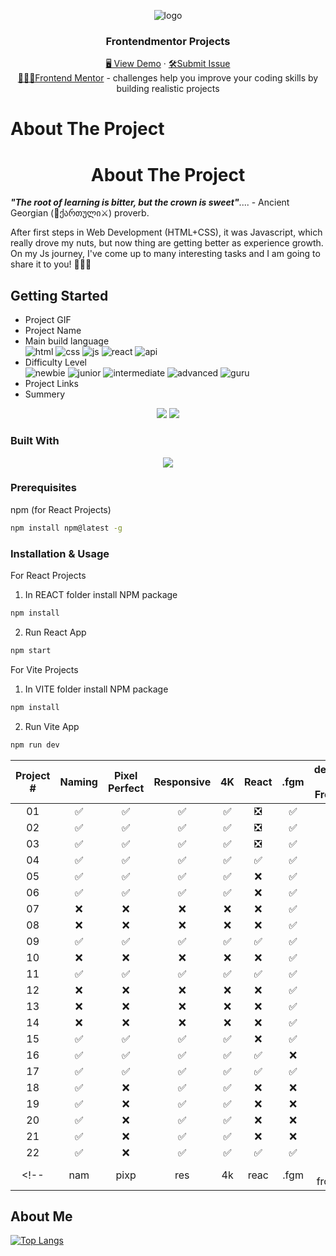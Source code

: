 <a name="readme-top"></a>

<div align="center">
 <img src="https://user-images.githubusercontent.com/79293287/230691890-17dd73a3-5dc6-4b12-9c63-e598e254f73d.png" alt="logo"><br/>
<h3 align="center">Frontendmentor Projects</h3>

  <div align="center">
    <a href="https://gpx.ge/challenge/frontend/" target="_blank">🖥️ View Demo</a>
    ·
    <a href="https://github.com/tsotneforester/Bitcamp/issues">🛠Submit Issue</a>
    <br>
    <a href="https://www.frontendmentor.io">👩🏻‍💻Frontend Mentor</a> 
    - challenges help you improve your coding skills by building realistic projects
  </div>
</div>

# About The Project

<h1 align="center"> About The Project </h1>

_**"The root of learning is bitter, but the crown is sweet"**_.... - Ancient Georgian (:bow_and_arrow:ქართული:crossed_swords:) proverb.

After first steps in Web Development (HTML+CSS), it was Javascript, which really drove my nuts, but now thing are getting better as experience growth. On my Js journey, I've come up to many interesting tasks and I am going to share it to you! :partying_face::partying_face::partying_face:

## Getting Started

- Project GIF
- Project Name
- Main build language  
  ![html](https://img.shields.io/badge/-HTML-6abecd "image")
  ![css](https://img.shields.io/badge/-CSS-3e54a3 "image")
  ![js](https://img.shields.io/badge/-JS-cf6390 "image")
  ![react](https://img.shields.io/badge/-React-f4cf0c "image")
  ![api](https://img.shields.io/badge/-API-aad742 "image")
- Difficulty Level  
  ![newbie](https://img.shields.io/badge/%201%20-newbie-white?labelColor=6abecd "image")
  ![junior](https://img.shields.io/badge/%202%20-junior-white?labelColor=aad742 "image")
  ![intermediate](https://img.shields.io/badge/%203%20-intermediate-white?labelColor=f1b604 "image")
  ![advanced](https://img.shields.io/badge/%204%20-advanced-white?labelColor=bf4605 "image")
  ![guru](https://img.shields.io/badge/%205%20-guru-white?labelColor=ed2c49 "image")
- Project Links
- Summery

<div align="center">
 <img src="https://user-images.githubusercontent.com/79293287/230690673-ac25b7f0-b471-4be6-8c54-24f077d40c23.png" />
 <img src="https://user-images.githubusercontent.com/79293287/230690648-8c65bd88-363a-47dd-a97a-6f3ef3855a2b.png" />
</div>

### Built With

<p align="center">
  <a href="https://skillicons.dev">
    <img src="https://skills.thijs.gg/icons?i=js,html,css,sass,styledcomponents,react,codepen,figma,git,ps,vscode" />
  </a>
</p>

### Prerequisites

npm (for React Projects)

```sh
npm install npm@latest -g
```

### Installation & Usage

For React Projects
  1. In REACT folder install NPM package
  ```sh
  npm install
  ```
  2. Run React App
  ```sh
  npm start
  ```

For Vite Projects
  1. In VITE folder install NPM package
  ```sh
  npm install
  ```
  2. Run Vite App
  ```sh
  npm run dev
  ```

| Project # | Naming | Pixel Perfect | Responsive  | 4K | React | .fgm | deployed on Frontend |
| :-------: | :----: | :-----------: | :--------: | :-: | :---: | :--: | :---------: |
| 01 | ✅ | ✅ | ✅ | ✅ | ❎ | ✅ | ✅ |
| 02 | ✅ | ✅ | ✅ | ✅ | ❎ | ✅ | ✅ |
| 03 | ✅ | ✅ | ✅ | ✅ | ❎ | ✅ | ✅ |
| 04 | ✅ | ✅ | ✅ | ✅ | ✅ | ✅ | ❌ |
| 05 | ✅ | ✅ | ✅ | ✅ | ❌ | ✅ | ❌ |
| 06 | ✅ | ✅ | ✅ | ✅ | ❌ | ✅ | ❌ |
| 07 | ❌ | ❌ | ❌ | ❌ | ❌ | ✅ | ❌ |
| 08 | ❌ | ❌ | ❌ | ❌ | ❌ | ✅ | ❌ |
| 09 | ✅ | ✅ | ✅ | ✅ | ✅ | ✅ | ✅ |
| 10 | ❌ | ❌ | ❌ | ❌ | ❌ | ✅ | ❌ |
| 11 | ✅ | ✅ | ✅ | ✅ | ✅ | ✅ | ✅ |
| 12 | ❌ | ❌ | ❌ | ❌ | ❌ | ✅ | ❌ |
| 13 | ❌ | ❌ | ❌ | ❌ | ❌ | ✅ | ❌ |
| 14 | ❌ | ❌ | ❌ | ❌ | ❌ | ✅ | ❌ |
| 15 | ✅ | ✅ | ✅ | ✅ | ❌ | ✅ | ❌ |
| 16 | ✅ | ✅ | ✅ | ✅ | ✅ | ❌ | ❌ |
| 17 | ✅ | ✅ | ✅ | ✅ | ✅ | ✅ | ❌ |
| 18 | ✅ | ❌ | ✅ | ✅ | ❌ | ❌ | ✅ |
| 19 | ✅ | ❌ | ✅ | ✅ | ❌ | ❌ | ✅ |
| 20 | ✅ | ❌ | ✅ | ✅ | ❌ | ❌ | ✅ |
| 21 | ✅ | ❌ | ✅ | ✅ | ❌ | ❌ | ✅ |
| 22 | ✅ | ❌ | ✅ | ✅ | ✅ | ✅ | ❌ |
<!-- | nam |pixp| res| 4k  |reac |.fgm|on frontend


## About Me

[![Top Langs](http://github-profile-summary-cards.vercel.app/api/cards/profile-details?username=tsotneforester&theme=github_dark)](https://github.com/anuraghazra/github-readme-stats)
